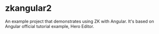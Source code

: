 # zkangular2
An example project that demonstrates using ZK with Angular. It's based on Angular official tutorial example, Hero Editor. 
